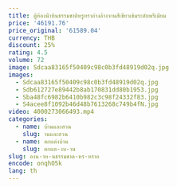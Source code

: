 ```yaml
---
title: ตู้ห้องน้ําหินธรรมชาติหรูหราอ่างล้างจานสีเขียวเข้มระดับพรีเมียม
price: '46191.76'
price_original: '61589.04'
currency: THB
discount: 25%
rating: 4.5
volume: 72
image: Sdcaa83165f50409c98c0b3fd48919d02q.jpg
images:
  - Sdcaa83165f50409c98c0b3fd48919d02q.jpg
  - Sdb612727e89442b8ab170831dd80b1953.jpg
  - Sba48fc6982b6410b982c3c98f24332f83.jpg
  - S4acee8f1092b46d48b7613268c749b4fN.jpg
video: 4000273066493.mp4
categories:
  - name: บ้านและสวน
    slug: านและสวน
  - name: ตกแต่งบ้าน
    slug: ตกแต-งบ-าน
slug: องน-าห-นธรรมชาต-หร-หราอ
encode: onqhO5k
lang: th
---
```

  